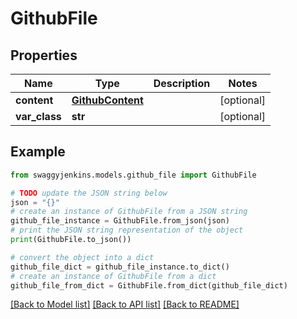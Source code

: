 # GithubFile


## Properties

Name | Type | Description | Notes
------------ | ------------- | ------------- | -------------
**content** | [**GithubContent**](GithubContent.md) |  | [optional] 
**var_class** | **str** |  | [optional] 

## Example

```python
from swaggyjenkins.models.github_file import GithubFile

# TODO update the JSON string below
json = "{}"
# create an instance of GithubFile from a JSON string
github_file_instance = GithubFile.from_json(json)
# print the JSON string representation of the object
print(GithubFile.to_json())

# convert the object into a dict
github_file_dict = github_file_instance.to_dict()
# create an instance of GithubFile from a dict
github_file_from_dict = GithubFile.from_dict(github_file_dict)
```
[[Back to Model list]](../README.md#documentation-for-models) [[Back to API list]](../README.md#documentation-for-api-endpoints) [[Back to README]](../README.md)


